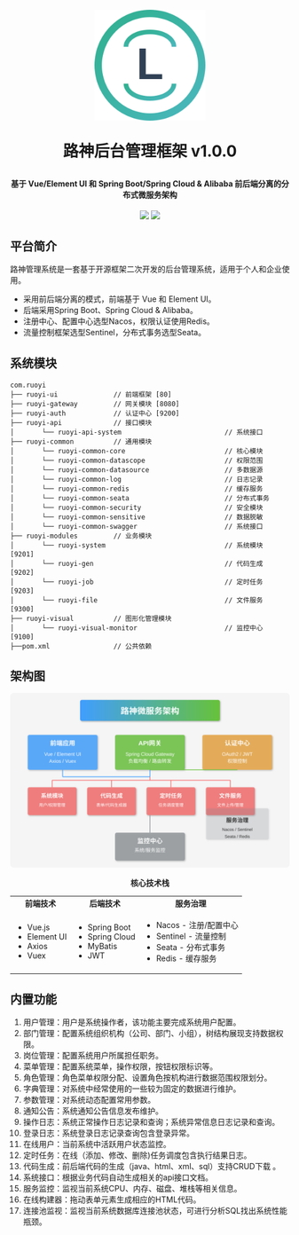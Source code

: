 <p align="center">
	<img alt="路神logo" src="ruoyi-ui/src/assets/logo/lugod-logo.svg" width="200" height="200">
</p>
<h1 align="center" style="margin: 30px 0 30px; font-weight: bold;">路神后台管理框架 v1.0.0</h1>
<h4 align="center">基于 Vue/Element UI 和 Spring Boot/Spring Cloud & Alibaba 前后端分离的分布式微服务架构</h4>
<p align="center">
	<a href="https://github.com/ZEROdokiame/Lugod"><img src="https://img.shields.io/badge/Lugod-v1.0.0-brightgreen.svg"></a>
	<a href="https://github.com/ZEROdokiame/Lugod/blob/master/LICENSE"><img src="https://img.shields.io/github/license/mashape/apistatus.svg"></a>
</p>

## 平台简介

路神管理系统是一套基于开源框架二次开发的后台管理系统，适用于个人和企业使用。

* 采用前后端分离的模式，前端基于 Vue 和 Element UI。
* 后端采用Spring Boot、Spring Cloud & Alibaba。
* 注册中心、配置中心选型Nacos，权限认证使用Redis。
* 流量控制框架选型Sentinel，分布式事务选型Seata。

## 系统模块

~~~
com.ruoyi     
├── ruoyi-ui              // 前端框架 [80]
├── ruoyi-gateway         // 网关模块 [8080]
├── ruoyi-auth            // 认证中心 [9200]
├── ruoyi-api             // 接口模块
│       └── ruoyi-api-system                          // 系统接口
├── ruoyi-common          // 通用模块
│       └── ruoyi-common-core                         // 核心模块
│       └── ruoyi-common-datascope                    // 权限范围
│       └── ruoyi-common-datasource                   // 多数据源
│       └── ruoyi-common-log                          // 日志记录
│       └── ruoyi-common-redis                        // 缓存服务
│       └── ruoyi-common-seata                        // 分布式事务
│       └── ruoyi-common-security                     // 安全模块
│       └── ruoyi-common-sensitive                    // 数据脱敏
│       └── ruoyi-common-swagger                      // 系统接口
├── ruoyi-modules         // 业务模块
│       └── ruoyi-system                              // 系统模块 [9201]
│       └── ruoyi-gen                                 // 代码生成 [9202]
│       └── ruoyi-job                                 // 定时任务 [9203]
│       └── ruoyi-file                                // 文件服务 [9300]
├── ruoyi-visual          // 图形化管理模块
│       └── ruoyi-visual-monitor                      // 监控中心 [9100]
├──pom.xml                // 公共依赖
~~~

## 架构图

<p align="center">
	<img src="ruoyi-ui/src/assets/images/lugod-architecture.svg" alt="路神微服务架构图" width="750">
</p>

<p align="center">
    <b>核心技术栈</b>
</p>

<table align="center">
    <tr>
        <td align="center"><b>前端技术</b></td>
        <td align="center"><b>后端技术</b></td>
        <td align="center"><b>服务治理</b></td>
    </tr>
    <tr>
        <td>
            <ul>
                <li>Vue.js</li>
                <li>Element UI</li>
                <li>Axios</li>
                <li>Vuex</li>
            </ul>
        </td>
        <td>
            <ul>
                <li>Spring Boot</li>
                <li>Spring Cloud</li>
                <li>MyBatis</li>
                <li>JWT</li>
            </ul>
        </td>
        <td>
            <ul>
                <li>Nacos - 注册/配置中心</li>
                <li>Sentinel - 流量控制</li>
                <li>Seata - 分布式事务</li>
                <li>Redis - 缓存服务</li>
            </ul>
        </td>
    </tr>
</table>

## 内置功能

1.  用户管理：用户是系统操作者，该功能主要完成系统用户配置。
2.  部门管理：配置系统组织机构（公司、部门、小组），树结构展现支持数据权限。
3.  岗位管理：配置系统用户所属担任职务。
4.  菜单管理：配置系统菜单，操作权限，按钮权限标识等。
5.  角色管理：角色菜单权限分配、设置角色按机构进行数据范围权限划分。
6.  字典管理：对系统中经常使用的一些较为固定的数据进行维护。
7.  参数管理：对系统动态配置常用参数。
8.  通知公告：系统通知公告信息发布维护。
9.  操作日志：系统正常操作日志记录和查询；系统异常信息日志记录和查询。
10. 登录日志：系统登录日志记录查询包含登录异常。
11. 在线用户：当前系统中活跃用户状态监控。
12. 定时任务：在线（添加、修改、删除)任务调度包含执行结果日志。
13. 代码生成：前后端代码的生成（java、html、xml、sql）支持CRUD下载 。
14. 系统接口：根据业务代码自动生成相关的api接口文档。
15. 服务监控：监视当前系统CPU、内存、磁盘、堆栈等相关信息。
16. 在线构建器：拖动表单元素生成相应的HTML代码。
17. 连接池监视：监视当前系统数据库连接池状态，可进行分析SQL找出系统性能瓶颈。